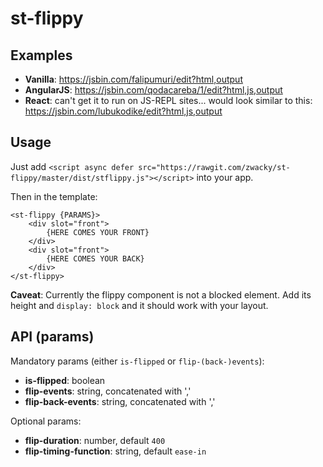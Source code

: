 # st-flippy

## Examples

* **Vanilla**: https://jsbin.com/falipumuri/edit?html,output
* **AngularJS**: https://jsbin.com/qodacareba/1/edit?html,js,output
* **React**: can't get it to run on JS-REPL sites... would look similar to this: https://jsbin.com/lubukodike/edit?html,js,output

## Usage

Just add `<script async defer src="https://rawgit.com/zwacky/st-flippy/master/dist/stflippy.js"></script>` into your app.

Then in the template:

```
<st-flippy {PARAMS}>
    <div slot="front">
        {HERE COMES YOUR FRONT}
    </div>
    <div slot="front">
        {HERE COMES YOUR BACK}
    </div>
</st-flippy>
```

**Caveat**: Currently the flippy component is not a blocked element. Add its height and `display: block` and it should work with your layout.

## API (params)

Mandatory params (either `is-flipped` or `flip-(back-)events`):

* **is-flipped**: boolean
* **flip-events**: string, concatenated with ','
* **flip-back-events**: string, concatenated with ','

Optional params:

* **flip-duration**: number, default `400`
* **flip-timing-function**: string, default `ease-in`
